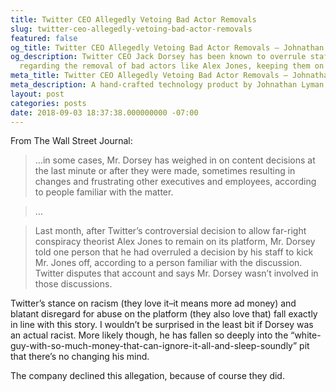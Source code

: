 ```yaml
---
title: Twitter CEO Allegedly Vetoing Bad Actor Removals
slug: twitter-ceo-allegedly-vetoing-bad-actor-removals
featured: false
og_title: Twitter CEO Allegedly Vetoing Bad Actor Removals – Johnathan.org
og_description: Twitter CEO Jack Dorsey has been known to overrule staff decisions
  regarding the removal of bad actors like Alex Jones, keeping them on the platform.
meta_title: Twitter CEO Allegedly Vetoing Bad Actor Removals – Johnathan.org
meta_description: A hand-crafted technology product by Johnathan Lyman
layout: post
categories: posts
date: 2018-09-03 18:37:38.000000000 -07:00
---
```


From The Wall Street Journal:

> …in some cases, Mr. Dorsey has weighed in on content decisions at the last minute or after they were made, sometimes resulting in changes and frustrating other executives and employees, according to people familiar with the matter.

> …

> Last month, after Twitter’s controversial decision to allow far-right conspiracy theorist Alex Jones to remain on its platform, Mr. Dorsey told one person that he had overruled a decision by his staff to kick Mr. Jones off, according to a person familiar with the discussion. Twitter disputes that account and says Mr. Dorsey wasn’t involved in those discussions.

Twitter’s stance on racism (they love it–it means more ad money) and blatant disregard for abuse on the platform (they also love that) fall exactly in line with this story. I wouldn’t be surprised in the least bit if Dorsey was an actual racist. More likely though, he has fallen so deeply into the “white-guy-with-so-much-money-that-can-ignore-it-all-and-sleep-soundly” pit that there’s no changing his mind.

The company declined this allegation, because of course they did.

